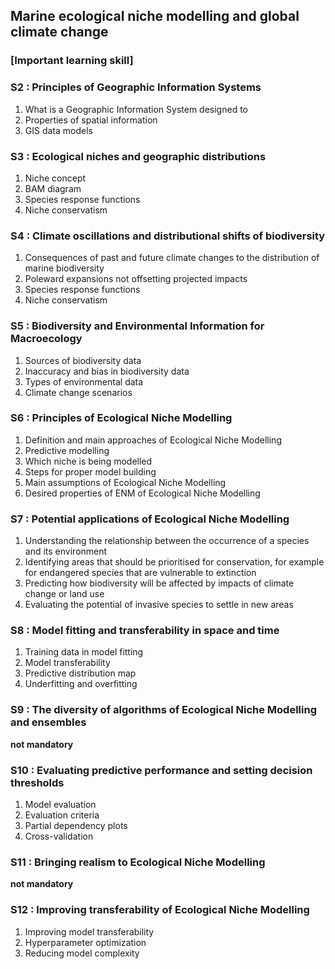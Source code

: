 ## Marine ecological niche modelling and global climate change
### [Important learning skill]

### S2 : Principles of Geographic Information Systems

1. What is a Geographic Information System designed to <br>
2. Properties of spatial information <br>
3. GIS data models

### S3 : Ecological niches and geographic distributions

1. Niche concept <br>
2. BAM diagram <br>
3. Species response functions <br>
4. Niche conservatism

### S4 : Climate oscillations and distributional shifts of biodiversity

1. Consequences of past and future climate changes to the distribution of marine biodiversity <br>
2. Poleward expansions not offsetting projected impacts <br>
3. Species response functions <br>
4. Niche conservatism

### S5 : Biodiversity and Environmental Information for Macroecology

1. Sources of biodiversity data <br>
2. Inaccuracy and bias in biodiversity data <br>
3. Types of environmental data <br>
4. Climate change scenarios

### S6 : Principles of Ecological Niche Modelling

1. Definition and main approaches of Ecological Niche Modelling <br>
2. Predictive modelling <br>
3. Which niche is being modelled <br>
4. Steps for proper model building <br>
5. Main assumptions of Ecological Niche Modelling <br>
6. Desired properties of ENM of Ecological Niche Modelling

### S7 : Potential applications of Ecological Niche Modelling

1. Understanding the relationship between the occurrence of a species and its environment <br>
2. Identifying areas that should be prioritised for conservation, for example for endangered species that are vulnerable to extinction <br>
3. Predicting how biodiversity will be affected by impacts of climate change or land use <br>
4. Evaluating the potential of invasive species to settle in new areas

### S8 : Model fitting and transferability in space and time

1. Training data in model fitting <br>
2. Model transferability <br>
3. Predictive distribution map <br>
4. Underfitting and overfitting

### S9 : The diversity of algorithms of Ecological Niche Modelling and ensembles

**not mandatory**

### S10 : Evaluating predictive performance and setting decision thresholds

1. Model evaluation <br>
2. Evaluation criteria <br>
3. Partial dependency plots <br>
4. Cross-validation

### S11 : Bringing realism to Ecological Niche Modelling

**not mandatory**

### S12 : Improving transferability of Ecological Niche Modelling

1. Improving model transferability <br>
2. Hyperparameter optimization <br>
3. Reducing model complexity
